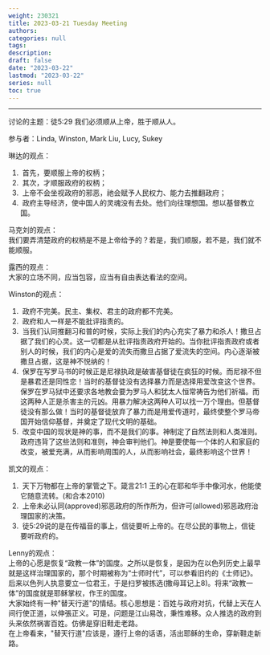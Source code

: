 ```yaml
---
weight: 230321
title: 2023-03-21 Tuesday Meeting
authors:
categories: null
tags:
description: 
draft: false
date: "2023-03-22"
lastmod: "2023-03-22"
series: null
toc: true
---
```


<!--more-->
---

讨论的主题：徒5:29 我们必须顺从上帝，胜于顺从人。

参与者：Linda, Winston, Mark Liu, Lucy, Sukey  

琳达的观点：
<ol>
<li>&nbsp;首先，要顺服上帝的权柄；
</li>
<li>&nbsp;其次，才顺服政府的权柄；
</li>
<li>&nbsp;上帝不会坐视政府的邪恶，祂会赋予人民权力、能力去推翻政府；
</li>
<li>&nbsp;政府主导经济，使中国人的灵魂没有去处。他们向往理想国。想以基督教立国。
</li>
</ol>

马克刘的观点：  
我们要弄清楚政府的权柄是不是上帝给予的？若是，我们顺服，若不是，我们就不能顺服。

露西的观点：  
大家的立场不同，应当包容，应当有自由表达看法的空间。

Winston的观点：
<ol>
<li>&nbsp;政府不完美。民主、集权、君主的政府都不完美。  
</li>
<li>&nbsp;政府和人一样是不能批评指责的。  
</li>
<li>&nbsp;当我们认同推翻习和普的时候，实际上我们的内心充实了暴力和杀人！撒旦占据了我们的心灵。这一切都是从批评指责政府开始的。当你批评指责政府或者别人的时候，我们的内心是爱的流失而撒旦占据了爱流失的空间。内心逐渐被撒旦占据，这是神不悦纳的！
</li>
<li>&nbsp;保罗在写罗马书的时候正是尼禄执政是破害基督徒在疯狂的时候。而尼禄不但是暴君还是同性恋！当时的基督徒没有选择暴力而是选择用爱改变这个世界。保罗在罗马狱中还要求各地教会要为罗马人和犹太人恒常祷告为他们祈福。而这两种人正是杀害主的元凶。用暴力解决这两种人可以找一万个理由。但基督徒没有那么做！当时的基督徒放弃了暴力而是用爱传道时，最终使整个罗马帝国开始信仰基督，并奠定了现代文明的基础。
</li>
<li>&nbsp;改变中国的现状是神的事，而不是我们的事。神制定了自然法则和人类准则。政府违背了这些法则和准则，神会审判他们。神是要使每一个体的人和家庭的改变，被爱充满，从而影响周围的人，从而影响社会，最终影响这个世界！
</li>
</ol>

凯文的观点：  
<ol>
<li>&nbsp;天下万物都在上帝的掌管之下。‪箴言‬21:1 王的心在耶和华手中像河水，他能使它随意流转。(和合本2010)  
</li> 
<li>&nbsp;上帝未必认同(approved)邪恶政府的所作所为，但许可(allowed)邪恶政府治理国家的决策。  
</li>
<li>&nbsp;徒5:29说的是在传福音的事上，信徒要听上帝的。在尽公民的事物上，信徒要听政府的。
</li>
</ol>

Lenny的观点：  
上帝的心愿是恢复“政教一体”的国度。之所以是恢复，是因为在以色列历史上最早就是这样治理国家的，那个时期被称为“士师时代”，可以参看旧约的《士师记》。后来以色列人执意要立一位君王，于是扫罗被拣选(撒母耳记上8)。将来“政教一体”的国度就是耶稣掌权，作王的国度。  
大家始终有一种"替天行道"的情结。核心思想是：百姓与政府对抗，代替上天在人间行使正道，以伸張正义。可是，问题是江山易改，秉性难移。众人推选的政府到头来依然祸害百姓。仿佛是穿旧鞋走老路。  
在上帝看来，"替天行道"应该是，遵行上帝的话语，活出耶稣的生命，穿新鞋走新路。
